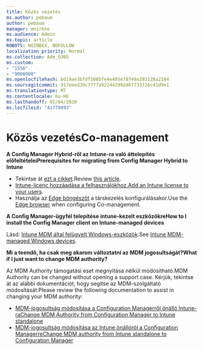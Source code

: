 ```yaml
---
title: Közös vezetés
ms.author: pebaum
author: pebaum
manager: mnirkhe
ms.audience: Admin
ms.topic: article
ROBOTS: NOINDEX, NOFOLLOW
localization_priority: Normal
ms.collection: Adm_O365
ms.custom:
- "1556"
- "9000080"
ms.openlocfilehash: bd19ae3bfdf5005fe4e495e78749a393128a2184
ms.sourcegitcommit: 317eeed39c7777a922442992d67733726c41d9e1
ms.translationtype: MT
ms.contentlocale: hu-HU
ms.lasthandoff: 02/04/2020
ms.locfileid: "41770893"
---
```

# <a name="co-management"></a><span data-ttu-id="247cc-102">Közös vezetés</span><span class="sxs-lookup"><span data-stu-id="247cc-102">Co-management</span></span>

<span data-ttu-id="247cc-103">**A Config Manager Hybrid-ről az Intune-ra való áttelepítés előfeltételei**</span><span class="sxs-lookup"><span data-stu-id="247cc-103">**Prerequisites for migrating from Config Manager Hybrid to Intune**</span></span>

- <span data-ttu-id="247cc-104">Tekintse át [ezt a cikket](https://docs.microsoft.com/configmgr/mdm/deploy-use/migrate-hybridmdm-to-intunesa).</span><span class="sxs-lookup"><span data-stu-id="247cc-104">Review [this article](https://docs.microsoft.com/configmgr/mdm/deploy-use/migrate-hybridmdm-to-intunesa).</span></span>
- <span data-ttu-id="247cc-105">[Intune-licenc hozzáadása a felhasználókhoz.](https://docs.microsoft.com/intune/licenses-assign)</span><span class="sxs-lookup"><span data-stu-id="247cc-105">[Add an Intune license to your users](https://docs.microsoft.com/intune/licenses-assign).</span></span>
- <span data-ttu-id="247cc-106">Használja az [Edge böngészőt](https://www.microsoft.com/windows/microsoft-edge) a társkezelés konfigurálásakor.</span><span class="sxs-lookup"><span data-stu-id="247cc-106">Use the [Edge browser](https://www.microsoft.com/windows/microsoft-edge) when configuring Co-management.</span></span>

<span data-ttu-id="247cc-107">**A Config Manager-ügyfél telepítése intune-kezelt eszközökre**</span><span class="sxs-lookup"><span data-stu-id="247cc-107">**How to I install the Config Manager client on Intune-managed devices**</span></span>

<span data-ttu-id="247cc-108">Lásd: [Intune MDM által felügyelt Windows-eszközök](https://docs.microsoft.com/configmgr/core/clients/deploy/deploy-clients-to-windows-computers#bkmk_mdm).</span><span class="sxs-lookup"><span data-stu-id="247cc-108">See [Intune MDM-managed Windows devices](https://docs.microsoft.com/configmgr/core/clients/deploy/deploy-clients-to-windows-computers#bkmk_mdm).</span></span>

<span data-ttu-id="247cc-109">**Mi a teendő, ha csak meg akarom változtatni az MDM jogosultságát?**</span><span class="sxs-lookup"><span data-stu-id="247cc-109">**What if I just want to change MDM authority?**</span></span>

<span data-ttu-id="247cc-110">Az MDM Authority támogatási eset megnyitása nélkül módosítható.</span><span class="sxs-lookup"><span data-stu-id="247cc-110">MDM Authority can be changed without opening a support case.</span></span> <span data-ttu-id="247cc-111">Kérjük, tekintse át az alábbi dokumentációt, hogy segítse az MDM-szolgáltató módosítását:</span><span class="sxs-lookup"><span data-stu-id="247cc-111">Please review the following documentation to assist in changing your MDM authority:</span></span>

- [<span data-ttu-id="247cc-112">MDM-jogosultság módosítása a Configuration Managerről önálló Intune-ra</span><span class="sxs-lookup"><span data-stu-id="247cc-112">Change MDM Authority from Configuration Manager to Intune standalone</span></span>](https://docs.microsoft.com/configmgr/mdm/deploy-use/migrate-change-mdm-authority)
- [<span data-ttu-id="247cc-113">MDM-jogosultság módosítása az Intune önállóról a Configuration Managerre</span><span class="sxs-lookup"><span data-stu-id="247cc-113">Change MDM authority from Intune standalone to Configuration Manager</span></span>](https://docs.microsoft.com/configmgr/mdm/deploy-use/change-mdm-authority)
